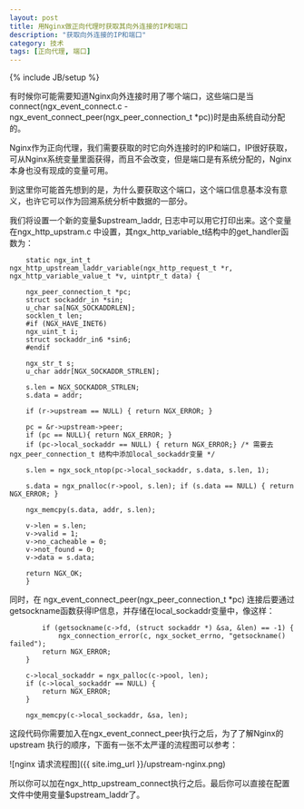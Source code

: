```yaml
---
layout: post
title: 用Nginx做正向代理时获取其向外连接的IP和端口
description: "获取向外连接的IP和端口"
category: 技术
tags: [正向代理, 端口]
---
```

{% include JB/setup %}

有时候你可能需要知道Nginx向外连接时用了哪个端口，这些端口是当connect(ngx_event_connect.c - ngx_event_connect_peer(ngx_peer_connection_t \*pc))时是由系统自动分配的。

Nginx作为正向代理，我们需要获取的时它向外连接时的IP和端口，IP很好获取，可从Nginx系统变量里面获得，而且不会改变，但是端口是有系统分配的，Nginx本身也没有现成的变量可用。

到这里你可能首先想到的是，为什么要获取这个端口，这个端口信息基本没有意义，也许它可以作为回溯系统分析中数据的一部分。

我们将设置一个新的变量$upstream_laddr, 日志中可以用它打印出来。这个变量在ngx_http_upstram.c 中设置，其ngx_http_variable_t结构中的get_handler函数为：

		static ngx_int_t ngx_http_upstream_laddr_variable(ngx_http_request_t *r, ngx_http_variable_value_t *v, uintptr_t data) {

		ngx_peer_connection_t *pc; 
		struct sockaddr_in *sin; 
		u_char sa[NGX_SOCKADDRLEN]; 
		socklen_t len; 
		#if (NGX_HAVE_INET6) 
		ngx_uint_t i; 
		struct sockaddr_in6 *sin6; 
		#endif

		ngx_str_t s; 
		u_char addr[NGX_SOCKADDR_STRLEN];

		s.len = NGX_SOCKADDR_STRLEN; 
		s.data = addr;

		if (r->upstream == NULL) { return NGX_ERROR; }

		pc = &r->upstream->peer; 
		if (pc == NULL){ return NGX_ERROR; } 
		if (pc->local_sockaddr == NULL) { return NGX_ERROR;} /* 需要去ngx_peer_connection_t 结构中添加local_sockaddr变量 */

		s.len = ngx_sock_ntop(pc->local_sockaddr, s.data, s.len, 1);

		s.data = ngx_pnalloc(r->pool, s.len); if (s.data == NULL) { return NGX_ERROR; }

		ngx_memcpy(s.data, addr, s.len);

		v->len = s.len; 
		v->valid = 1; 
		v->no_cacheable = 0; 
		v->not_found = 0; 
		v->data = s.data;

		return NGX_OK; 
		} 
		
同时，在 ngx_event_connect_peer(ngx_peer_connection_t \*pc) 连接后要通过getsockname函数获得IP信息，并存储在local_sockaddr变量中，像这样：

			if (getsockname(c->fd, (struct sockaddr *) &sa, &len) == -1) {
    			ngx_connection_error(c, ngx_socket_errno, "getsockname() failed");
        	return NGX_ERROR;
    	}

    	c->local_sockaddr = ngx_palloc(c->pool, len);
    	if (c->local_sockaddr == NULL) {
        	return NGX_ERROR;
    	}

    	ngx_memcpy(c->local_sockaddr, &sa, len);
  
这段代码你需要加入在ngx_event_connect_peer执行之后，为了了解Nginx的upstream 执行的顺序，下面有一张不太严谨的流程图可以参考：

![nginx 请求流程图]({{ site.img_url }}/upstream-nginx.png)

所以你可以加在ngx_http_upstream_connect执行之后。最后你可以直接在配置文件中使用变量$upstream_laddr了。
